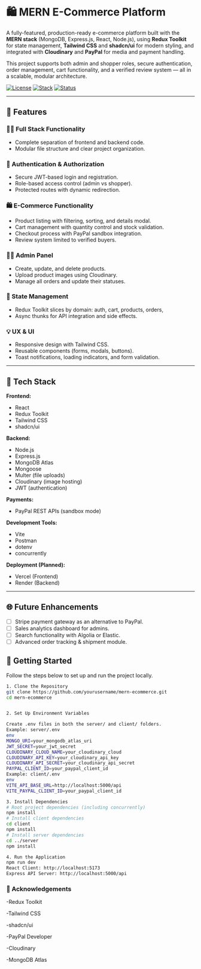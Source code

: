 # 🛍️ MERN E-Commerce Platform

A fully-featured, production-ready e-commerce platform built with the **MERN stack** (MongoDB, Express.js, React, Node.js), using **Redux Toolkit** for state management, **Tailwind CSS** and **shadcn/ui** for modern styling, and integrated with **Cloudinary** and **PayPal** for media and payment handling.

This project supports both admin and shopper roles, secure authentication, order management, cart functionality, and a verified review system — all in a scalable, modular architecture.

[![License](https://img.shields.io/badge/license-MIT-blue.svg)](LICENSE)
[![Stack](https://img.shields.io/badge/stack-MERN-blueviolet)]()
[![Status](https://img.shields.io/badge/status-In_Progress-yellow)]()

---

## 🚀 Features

### 👨‍💻 Full Stack Functionality
- Complete separation of frontend and backend code.
- Modular file structure and clear project organization.

### 🔐 Authentication & Authorization
- Secure JWT-based login and registration.
- Role-based access control (admin vs shopper).
- Protected routes with dynamic redirection.

### 🛍️ E-Commerce Functionality
- Product listing with filtering, sorting, and details modal.
- Cart management with quantity control and stock validation.
- Checkout process with PayPal sandbox integration.
- Review system limited to verified buyers.

### 👩‍💼 Admin Panel
- Create, update, and delete products.
- Upload product images using Cloudinary.
- Manage all orders and update their statuses.

### 💾 State Management
- Redux Toolkit slices by domain: auth, cart, products, orders,
- Async thunks for API integration and side effects.

### 💡 UX & UI
- Responsive design with Tailwind CSS.
- Reusable components (forms, modals, buttons).
- Toast notifications, loading indicators, and form validation.

---

## 🧰 Tech Stack

**Frontend:**
- React
- Redux Toolkit
- Tailwind CSS
- shadcn/ui

**Backend:**
- Node.js
- Express.js
- MongoDB Atlas
- Mongoose
- Multer (file uploads)
- Cloudinary (image hosting)
- JWT (authentication)

**Payments:**
- PayPal REST APIs (sandbox mode)

**Development Tools:**
- Vite
- Postman
- dotenv
- concurrently

**Deployment (Planned):**
- Vercel (Frontend)
- Render (Backend)

---

## 🌐 Future Enhancements

- [ ] Stripe payment gateway as an alternative to PayPal.
- [ ] Sales analytics dashboard for admins.
- [ ] Search functionality with Algolia or Elastic.
- [ ] Advanced order tracking & shipment module.

## 🚀 Getting Started

Follow the steps below to set up and run the project locally.


```bash
1. Clone the Repository
git clone https://github.com/yourusername/mern-ecommerce.git
cd mern-ecommerce


2. Set Up Environment Variables

Create .env files in both the server/ and client/ folders. 
Example: server/.env
env
MONGO_URI=your_mongodb_atlas_uri
JWT_SECRET=your_jwt_secret
CLOUDINARY_CLOUD_NAME=your_cloudinary_cloud
CLOUDINARY_API_KEY=your_cloudinary_api_key
CLOUDINARY_API_SECRET=your_cloudinary_api_secret
PAYPAL_CLIENT_ID=your_paypal_client_id
Example: client/.env
env
VITE_API_BASE_URL=http://localhost:5000/api
VITE_PAYPAL_CLIENT_ID=your_paypal_client_id

3. Install Dependencies
# Root project dependencies (including concurrently)
npm install
# Install client dependencies
cd client
npm install
# Install server dependencies
cd ../server
npm install

4. Run the Application
npm run dev
React Client: http://localhost:5173
Express API Server: http://localhost:5000/api

```
### 🙏 Acknowledgements

-Redux Toolkit

-Tailwind CSS

-shadcn/ui

-PayPal Developer

-Cloudinary

-MongoDB Atlas

